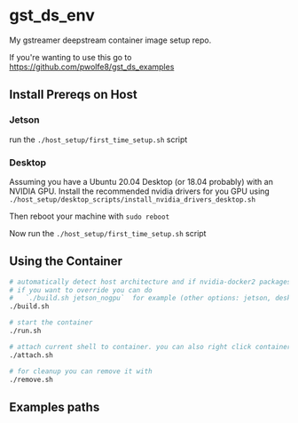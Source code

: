 # gst_ds_env
My gstreamer deepstream container image setup repo.

If you're wanting to use this go to https://github.com/pwolfe8/gst_ds_examples

## Install Prereqs on Host

### Jetson
run the `./host_setup/first_time_setup.sh` script

### Desktop
Assuming you have a Ubuntu 20.04 Desktop (or 18.04 probably) with an NVIDIA GPU.
Install the recommended nvidia drivers for you GPU using `./host_setup/desktop_scripts/install_nvidia_drivers_desktop.sh` 

Then reboot your machine with `sudo reboot`

Now run the `./host_setup/first_time_setup.sh` script

## Using the Container
```bash
# automatically detect host architecture and if nvidia-docker2 packages is installed
# if you want to override you can do 
#   `./build.sh jetson_nogpu`  for example (other options: jetson, desktop, desktop_nogpu)
./build.sh

# start the container
./run.sh

# attach current shell to container. you can also right click container in the docker extension and attach shell or another vscode window
./attach.sh

# for cleanup you can remove it with
./remove.sh
```
## Examples paths
